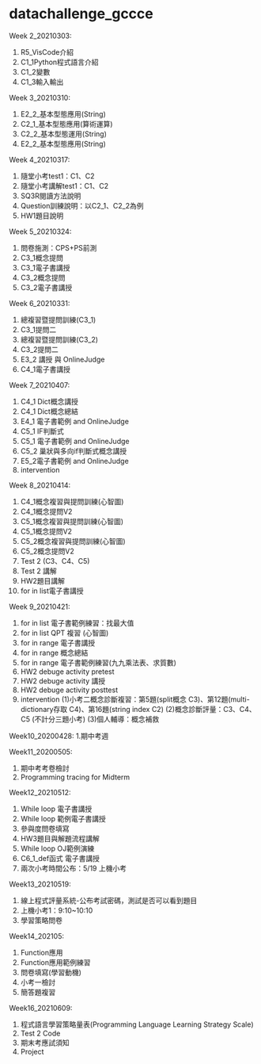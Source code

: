 # datachallenge_gccce

Week 2_20210303:
1. R5_VisCode介紹
2. C1_1Python程式語言介紹
3. C1_2變數
4. C1_3輸入輸出

Week 3_20210310:
1. E2_2_基本型態應用(String)
2. C2_1_基本型態應用(算術運算)
3. C2_2_基本型態運用(String)
4. E2_2_基本型態應用(String)

Week 4_20210317:
1. 隨堂小考test1：C1、C2
2. 隨堂小考講解test1：C1、C2
3. SQ3R閱讀方法說明
4. Question訓練說明：以C2_1、C2_2為例
5. HW1題目說明

Week 5_20210324:
1. 問卷施測：CPS+PS前測
2. C3_1概念提問
3. C3_1電子書講授
4. C3_2概念提問
5. C3_2電子書講授

Week 6_20210331:
1. 總複習暨提問訓練(C3_1)
2. C3_1提問二
3. 總複習暨提問訓練(C3_2)
4. C3_2提問二
5. E3_2 講授 與 OnlineJudge
6. C4_1電子書講授

Week 7_20210407:
1. C4_1 Dict概念講授
2. C4_1 Dict概念總結
3. E4_1 電子書範例 and OnlineJudge
4. C5_1 IF判斷式
5. C5_1 電子書範例 and OnlineJudge
6. C5_2 巢狀與多向if判斷式概念講授
7. E5_2電子書範例 and OnlineJudge
8. intervention

Week 8_20210414:
1. C4_1概念複習與提問訓練(心智圖)
2. C4_1概念提問V2
3. C5_1概念複習與提問訓練(心智圖)
4. C5_1概念提問V2
5. C5_2概念複習與提問訓練(心智圖)
6. C5_2概念提問V2
7. Test 2 (C3、C4、C5)
8. Test 2 講解
9. HW2題目講解
10. for in  list電子書講授

Week 9_20210421:
1. for in list 電子書範例練習：找最大值
2. for in list QPT 複習 (心智圖)
3. for in range 電子書講授
4. for in range 概念總結
5. for in range 電子書範例練習(九九乘法表、求質數)
6. HW2 debuge activity pretest
7. HW2 debuge activity 講授
8. HW2 debuge activity posttest
9. intervention
(1)小考二概念診斷複習：第5題(split概念 C3)、第12題(multi-dictionary存取 C4)、第16題(string index C2)
(2)概念診斷評量：C3、C4、C5 (不計分三題小考)
(3)個人輔導：概念補救

Week10_20200428:
1.期中考週

Week11_20200505:
1. 期中考考卷檢討
2. Programming tracing for Midterm

Week12_20210512:
1. While loop 電子書講授
2. While loop 範例電子書講授
3. 參與度問卷填寫
4. HW3題目與解題流程講解
5. While loop OJ範例演練
6. C6_1_def函式 電子書講授
7. 兩次小考時間公布：5/19 上機小考

Week13_20210519:
1. 線上程式評量系統-公布考試密碼，測試是否可以看到題目
2. 上機小考1：9:10~10:10
3. 學習策略問卷

Week14_202105:
1. Function應用
2. Function應用範例練習
3. 問卷填寫(學習動機)
4. 小考一檢討
5. 簡答題複習

Week16_20210609:
1. 程式語言學習策略量表(Programming Language Learning Strategy Scale)
2. Test 2 Code
3. 期末考應試須知
4. Project